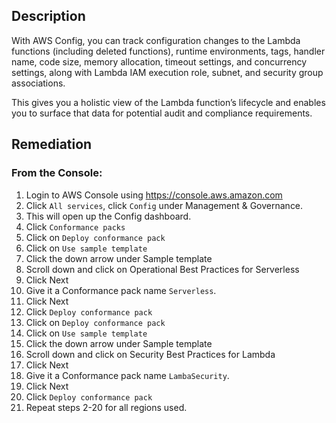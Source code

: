 ## Description

With AWS Config, you can track configuration changes to the Lambda functions (including deleted functions), runtime environments, tags, handler name, code size, memory allocation, timeout settings, and concurrency settings, along with Lambda IAM execution role, subnet, and security group associations.

This gives you a holistic view of the Lambda function’s lifecycle and enables you to surface that data for potential audit and compliance requirements.

## Remediation

### From the Console:

1. Login to AWS Console using https://console.aws.amazon.com
2. Click `All services`, click `Config` under Management & Governance.
3. This will open up the Config dashboard.
4. Click `Conformance packs`
5. Click on `Deploy conformance pack`
6. Click on `Use sample template`
7. Click the down arrow under Sample template
8. Scroll down and click on Operational Best Practices for Serverless
9. Click Next
10. Give it a Conformance pack name `Serverless`.
11. Click Next
12. Click `Deploy conformance pack`
13. Click on `Deploy conformance pack`
14. Click on `Use sample template`
15. Click the down arrow under Sample template
16. Scroll down and click on Security Best Practices for Lambda
17. Click Next
18. Give it a Conformance pack name `LambaSecurity`.
19. Click Next
20. Click `Deploy conformance pack`
21. Repeat steps 2-20 for all regions used.
